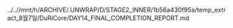 ../..//mnt/h/ARCHIVE/.UNWRAP/D/STAGE2_INNER/1b56a430f95a/temp_extract_8월7일/DuRiCore/DAY14_FINAL_COMPLETION_REPORT.md